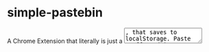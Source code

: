# simple-pastebin

A Chrome Extension that literally is just a <textarea>, that saves to localStorage. Paste stuff, and it automatically saves as you paste/type!

![Screenshot of chrome extension](./assets/chromeStore/tile440x280.png)

## Features

* It's literally a text area! 🤯
* Saves to localStorage as you change the text area! 💾
* Loads from localStorage when you re-open the extension! ♻️
* Uses [color palettes](https://en.wikipedia.org/wiki/Game_Boy_Color#Color_palettes_used_for_original_Game_Boy_games) that the GameBoy Color would use to colorize original Gameboy games! 🎨
* Has rad 8-bit characters running across the header! 🎮

## Motivation

Because I wanted it, and I got tired of either going to [pastebin](https://pastebin.com/), or [paste.ubuntu.com](https://paste.ubuntu.com/). And plus, I can build random stuff way past my bedtime, I'm and adult! Thank you very mcuh. 😂

Also, I wanted to see how fast I could a Chrome extension. Including publishing it on the store, and having a semi-dope looking Github page. The answer to that is about ~3 hours. ⏱️

## Should you use this?

Probably not. 🤔 Unless you have the following qualities:

1. You are also tired of going to random websites with random text areas (that don't save to localStorage)
2. You happen to really love the GameBoy, and don't mind the questionable CSS colors that remind you of the GameBoy Color.
3. You think it is really cool when random and fun animations play across the top of your applications.


## Contributing

There is no build system, this is as vanilla JS as it gets! 🍦

But, we do have some convience npm scripts for making releases:

* `npm run deploy` - To run np and simply do a github release.
* `npm run zip` - To make a zip file for the chrome web store.

## LICENSE

[MIT](https://oss.ninja/mit). 📄

However, Images in `assets/walks` are random images I found on the internet for something cool / fun. They are not owned by me, and simply were added to add some fun to a Free and Open Source Chrome Extension. :)
